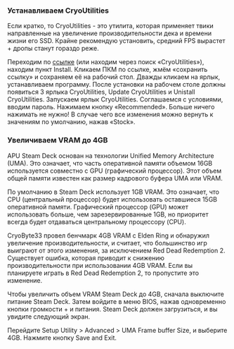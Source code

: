 ### Устанавливаем CryoUtilities
Если кратко, то CryoUtilities - это утилита, которая применяет твики направленные на увеличение производительности дека и времени жизни его SSD.
Крайне рекомендую установить, средний FPS вырастет + дропы станут гораздо реже.

Переходим по [ссылке](https://github.com/CryoByte33/steam-deck-utilities#install) (или находим через поиск «CryoUtilities»), находим пункт Install. 
Кликаем ПКМ по ссылке, жмём «сохранить ссылку» и сохраняем её на рабочий стол. 
Дважды кликаем на ярлык, устанавливаем программу. 
После установки на рабочем столе должны появиться 3 ярлыка
CryoUtilities, Update CryoUtilities и Unistall CryoUtilities. 
Запускаем ярлык CryoUtilities. Соглашаемся с условиями, вводим пароль. Нажимаем кнопку «Recommended». 
Больше ничего нажимать не нужно! 
В случае чего все изменения можно вернуть к значениям по умолчанию, нажав «Stock». 


### Увеличиваем VRAM до 4GB

APU Steam Deck основан на технологии Unified Memory Architecture (UMA). Это означает, что часть оперативной памяти объемом 16GB используется совместно с GPU (графический процессор). Этот объем общей памяти известен как размер кадрового буфера UMA или VRAM.

По умолчанию в Steam Deck использует 1GB VRAM. Это означает, что CPU (центральный процессор) будет использовать оставшиеся 15GB оперативной памяти. Графический процессор (GPU) может использовать больше, чем зарезервированные 1GB, но приоритет всегда будет отдаваться центральному процессору (CPU).

CryoByte33 провел бенчмарк 4GB VRAM с Elden Ring и обнаружил увеличение производительности, и считает, что большинство игр выиграют от этого изменения, за исключением Red Dead Redemption 2. Существует ошибка, которая приводит к снижению производительности при использовании 4GB VRAM. Если вы планируете играть в Red Dead Redemption 2, то пропустите это изменение.

Чтобы увеличить объем VRAM Steam Deck до 4GB, сначала выключите питание Steam Deck. Затем войдите в меню BIOS, нажав одновременно кнопки громкости + и питания. Steam Deck должен загрузиться, и вы увидите следующий экран.

Перейдите Setup Utility > Advanced > UMA Frame buffer Size, и выберите 4GB. Нажмите кнопку Save and Exit.